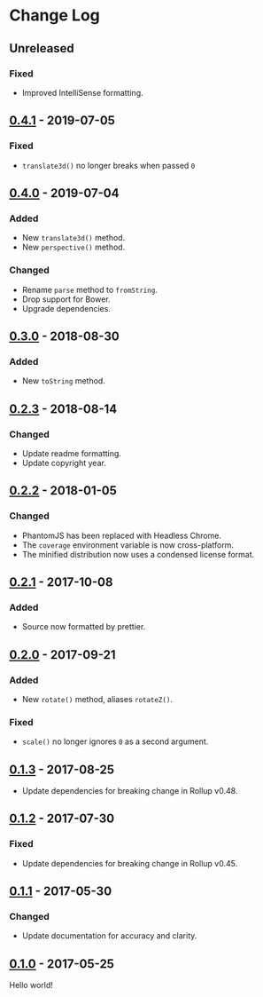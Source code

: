 # Change Log

## Unreleased

### Fixed

* Improved IntelliSense formatting.

## [0.4.1] - 2019-07-05

### Fixed

* `translate3d()` no longer breaks when passed `0`

## [0.4.0] - 2019-07-04

### Added

* New `translate3d()` method.
* New `perspective()` method.

### Changed

* Rename `parse` method to `fromString`.
* Drop support for Bower.
* Upgrade dependencies.

## [0.3.0] - 2018-08-30

### Added

* New `toString` method.

## [0.2.3] - 2018-08-14

### Changed

* Update readme formatting.
* Update copyright year.

## [0.2.2] - 2018-01-05

### Changed

* PhantomJS has been replaced with Headless Chrome.
* The `coverage` environment variable is now cross-platform.
* The minified distribution now uses a condensed license format.

## [0.2.1] - 2017-10-08

### Added

* Source now formatted by prettier.

## [0.2.0] - 2017-09-21

### Added

* New `rotate()` method, aliases `rotateZ()`.

### Fixed

* `scale()` no longer ignores `0` as a second argument.

## [0.1.3] - 2017-08-25

* Update dependencies for breaking change in Rollup v0.48.

## [0.1.2] - 2017-07-30

### Fixed

* Update dependencies for breaking change in Rollup v0.45.

## [0.1.1] - 2017-05-30

### Changed

* Update documentation for accuracy and clarity.

## [0.1.0] - 2017-05-25

Hello world!

[0.4.1]: https://github.com/jlmakes/rematrix/compare/0.4.0...0.4.1
[0.4.0]: https://github.com/jlmakes/rematrix/compare/0.3.0...0.4.0
[0.3.0]: https://github.com/jlmakes/rematrix/compare/0.2.3...0.3.0
[0.2.3]: https://github.com/jlmakes/rematrix/compare/0.2.2...0.2.3
[0.2.2]: https://github.com/jlmakes/rematrix/compare/0.2.1...0.2.2
[0.2.1]: https://github.com/jlmakes/rematrix/compare/0.2.0...0.2.1
[0.2.0]: https://github.com/jlmakes/rematrix/compare/0.1.3...0.2.0
[0.1.3]: https://github.com/jlmakes/rematrix/compare/0.1.2...0.1.3
[0.1.2]: https://github.com/jlmakes/rematrix/compare/0.1.1...0.1.2
[0.1.1]: https://github.com/jlmakes/rematrix/compare/0.1.0...0.1.1
[0.1.0]: https://github.com/jlmakes/rematrix/tree/0.1.0
